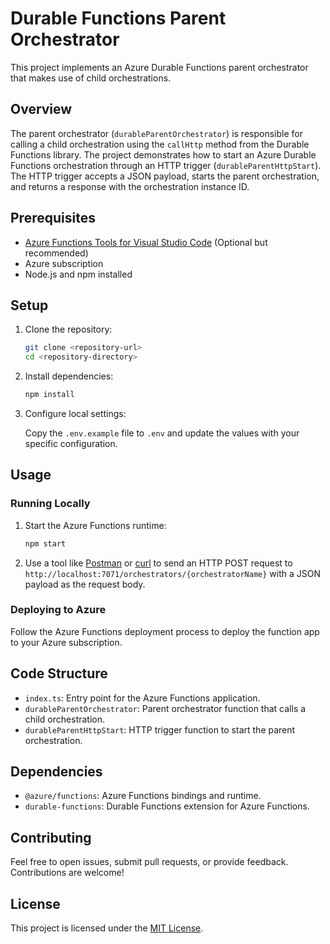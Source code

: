 # Durable Functions Parent Orchestrator

This project implements an Azure Durable Functions parent orchestrator that makes use of child orchestrations.

## Overview

The parent orchestrator (`durableParentOrchestrator`) is responsible for calling a child orchestration using the `callHttp` method from the Durable Functions library. The project demonstrates how to start an Azure Durable Functions orchestration through an HTTP trigger (`durableParentHttpStart`). The HTTP trigger accepts a JSON payload, starts the parent orchestration, and returns a response with the orchestration instance ID.

## Prerequisites

- [Azure Functions Tools for Visual Studio Code](https://code.visualstudio.com/docs/azure/extensions/functions) (Optional but recommended)
- Azure subscription
- Node.js and npm installed

## Setup

1. Clone the repository:

    ```bash
    git clone <repository-url>
    cd <repository-directory>
    ```

2. Install dependencies:

    ```bash
    npm install
    ```

3. Configure local settings:

    Copy the `.env.example` file to `.env` and update the values with your specific configuration.

## Usage

### Running Locally

1. Start the Azure Functions runtime:

    ```bash
    npm start
    ```

2. Use a tool like [Postman](https://www.postman.com/) or [curl](https://curl.se/) to send an HTTP POST request to `http://localhost:7071/orchestrators/{orchestratorName}` with a JSON payload as the request body.

### Deploying to Azure

Follow the Azure Functions deployment process to deploy the function app to your Azure subscription.

## Code Structure

- `index.ts`: Entry point for the Azure Functions application.
- `durableParentOrchestrator`: Parent orchestrator function that calls a child orchestration.
- `durableParentHttpStart`: HTTP trigger function to start the parent orchestration.

## Dependencies

- `@azure/functions`: Azure Functions bindings and runtime.
- `durable-functions`: Durable Functions extension for Azure Functions.

## Contributing

Feel free to open issues, submit pull requests, or provide feedback. Contributions are welcome!

## License

This project is licensed under the [MIT License](LICENSE).

